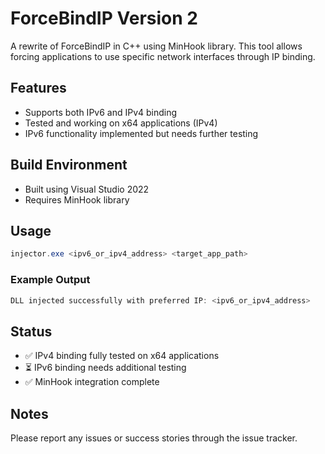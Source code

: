 # ForceBindIP Version 2

A rewrite of ForceBindIP in C++ using MinHook library. This tool allows forcing applications to use specific network interfaces through IP binding.

## Features

- Supports both IPv6 and IPv4 binding
- Tested and working on x64 applications (IPv4)
- IPv6 functionality implemented but needs further testing

## Build Environment

- Built using Visual Studio 2022
- Requires MinHook library

## Usage

```powershell
injector.exe <ipv6_or_ipv4_address> <target_app_path>
```

### Example Output

```powershell
DLL injected successfully with preferred IP: <ipv6_or_ipv4_address>
```

## Status

- ✅ IPv4 binding fully tested on x64 applications
- ⏳ IPv6 binding needs additional testing
- ✅ MinHook integration complete

## Notes

Please report any issues or success stories through the issue tracker.

